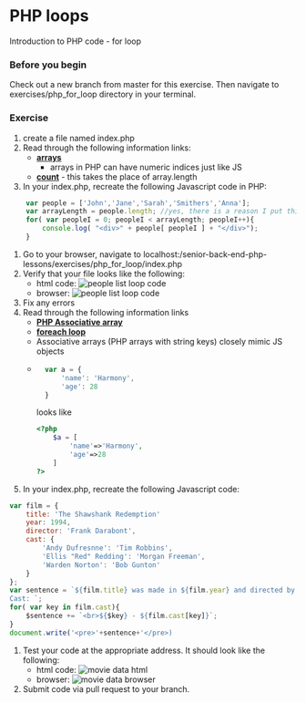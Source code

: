# PHP loops

Introduction to PHP code - for loop

### Before you begin

Check out a new branch from master for this exercise.  Then navigate to exercises/php_for_loop directory in your terminal.

### Exercise

1. create a file named index.php
1. Read through the following information links:
	* [**arrays**](https://www.php.net/manual/en/control-structures.for.php)
        * arrays in PHP can have numeric indices just like JS
	* [**count**](https://www.php.net/manual/en/function.count.php) - this takes the place of array.length
1. In your index.php, recreate the following Javascript code in PHP:
```javascript
    var people = ['John','Jane','Sarah','Smithers','Anna'];
	var arrayLength = people.length; //yes, there is a reason I put this here for PHP
	for( var peopleI = 0; peopleI < arrayLength; peopleI++){
        console.log( "<div>" + people[ peopleI ] + "</div>");
    }
```
1. Go to your browser, navigate to localhost:/senior-back-end-php-lessons/exercises/php_for_loop/index.php
1. Verify that your file looks like the following: 
    * html code: ![people list loop code](../../demoassets/loop_1html.png)
    * browser: ![people list loop code](../../demoassets/loop_1output.png)
1. Fix any errors
1. Read through the following information links
    * [**PHP Associative array**](https://www.geeksforgeeks.org/associative-arrays-in-php/)
    * [**foreach loop**](https://www.php.net/manual/en/control-structures.foreach.php)
	* Associative arrays (PHP arrays with string keys) closely mimic JS objects
    * ```javascript
        var a = {
            'name': 'Harmony',
            'age': 28
        }
        ```
        looks like
        ```php
        <?php
            $a = [
                'name'=>'Harmony',
                'age'=>28
            ]
        ?>
1. In your index.php, recreate the following Javascript code:
```Javascript
var film = {
    title: 'The Shawshank Redemption'
    year: 1994,
    director: 'Frank Darabont',
    cast: {
        'Andy Dufresnne': 'Tim Robbins',
        'Ellis "Red" Redding': 'Morgan Freeman',
        'Warden Norton': 'Bob Gunton'
    }
};
var sentence = `${film.title} was made in ${film.year} and directed by ${film.director}.<br>
Cast: `;
for( var key in film.cast){
    $sentence += `<br>${$key} - ${film.cast[key]}`;
}
document.write('<pre>'+sentence+'</pre>)
```
1. Test your code at the appropriate address.  It should look like the following:
    * html code: ![movie data html](../../demoassets/loop_2html.png)
    * browser: ![movie data browser](../../demoassets/loop_2output.png)
1. Submit code via pull request to your branch.





